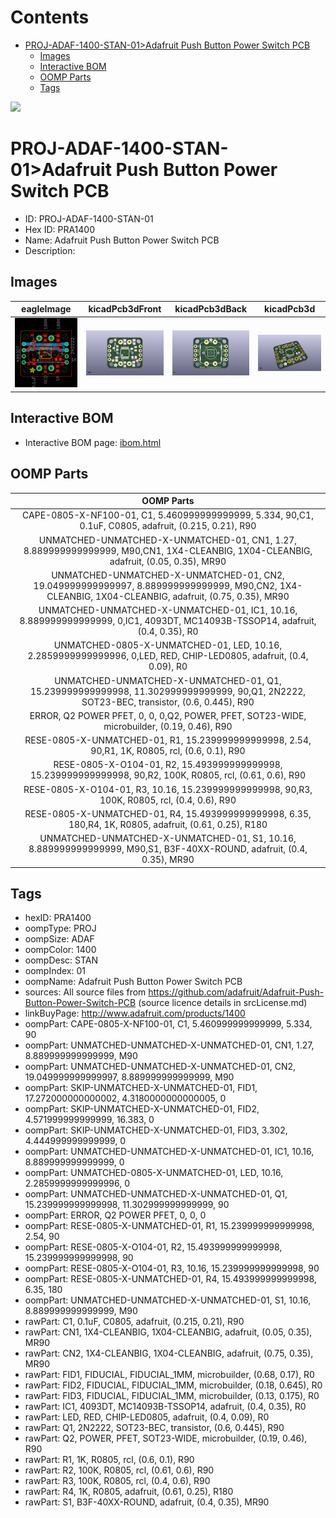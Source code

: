 



Contents
========

* [PROJ-ADAF-1400-STAN-01>Adafruit Push Button Power Switch PCB](#proj-adaf-1400-stan-01adafruit-push-button-power-switch-pcb)
	* [Images](#images)
	* [Interactive BOM](#interactive-bom)
	* [OOMP Parts](#oomp-parts)
	* [Tags](#tags)
  
![][im]
# PROJ-ADAF-1400-STAN-01>Adafruit Push Button Power Switch PCB

- ID: PROJ-ADAF-1400-STAN-01
- Hex ID: PRA1400
- Name: Adafruit Push Button Power Switch PCB
- Description: 

## Images
  
  

|eagleImage|kicadPcb3dFront|kicadPcb3dBack|kicadPcb3d|
| :---: | :---: | :---: | :---: |
|[![eagleImage](eagleImage_140.png)](eagleImage_600.png)|[![kicadPcb3dFront](kicadPcb3dFront_140.png)](kicadPcb3dFront_600.png)|[![kicadPcb3dBack](kicadPcb3dBack_140.png)](kicadPcb3dBack_600.png)|[![kicadPcb3d](kicadPcb3d_140.png)](kicadPcb3d_600.png)|

## Interactive BOM

- Interactive BOM page: [ibom.html](kicad/bom/ibom.html)

## OOMP Parts
  

|OOMP Parts|
| :---: |
|CAPE-0805-X-NF100-01, C1, 5.460999999999999, 5.334, 90,C1, 0.1uF, C0805, adafruit, (0.215, 0.21), R90|
|UNMATCHED-UNMATCHED-X-UNMATCHED-01, CN1, 1.27, 8.889999999999999, M90,CN1, 1X4-CLEANBIG, 1X04-CLEANBIG, adafruit, (0.05, 0.35), MR90|
|UNMATCHED-UNMATCHED-X-UNMATCHED-01, CN2, 19.049999999999997, 8.889999999999999, M90,CN2, 1X4-CLEANBIG, 1X04-CLEANBIG, adafruit, (0.75, 0.35), MR90|
|UNMATCHED-UNMATCHED-X-UNMATCHED-01, IC1, 10.16, 8.889999999999999, 0,IC1, 4093DT, MC14093B-TSSOP14, adafruit, (0.4, 0.35), R0|
|UNMATCHED-0805-X-UNMATCHED-01, LED, 10.16, 2.2859999999999996, 0,LED, RED, CHIP-LED0805, adafruit, (0.4, 0.09), R0|
|UNMATCHED-UNMATCHED-X-UNMATCHED-01, Q1, 15.239999999999998, 11.302999999999999, 90,Q1, 2N2222, SOT23-BEC, transistor, (0.6, 0.445), R90|
|ERROR, Q2 POWER PFET, 0, 0, 0,Q2, POWER, PFET, SOT23-WIDE, microbuilder, (0.19, 0.46), R90|
|RESE-0805-X-UNMATCHED-01, R1, 15.239999999999998, 2.54, 90,R1, 1K, R0805, rcl, (0.6, 0.1), R90|
|RESE-0805-X-O104-01, R2, 15.493999999999998, 15.239999999999998, 90,R2, 100K, R0805, rcl, (0.61, 0.6), R90|
|RESE-0805-X-O104-01, R3, 10.16, 15.239999999999998, 90,R3, 100K, R0805, rcl, (0.4, 0.6), R90|
|RESE-0805-X-UNMATCHED-01, R4, 15.493999999999998, 6.35, 180,R4, 1K, R0805, adafruit, (0.61, 0.25), R180|
|UNMATCHED-UNMATCHED-X-UNMATCHED-01, S1, 10.16, 8.889999999999999, M90,S1, B3F-40XX-ROUND, adafruit, (0.4, 0.35), MR90|

## Tags

- hexID: PRA1400
- oompType: PROJ
- oompSize: ADAF
- oompColor: 1400
- oompDesc: STAN
- oompIndex: 01
- oompName: Adafruit Push Button Power Switch PCB
- sources: All source files from https://github.com/adafruit/Adafruit-Push-Button-Power-Switch-PCB (source licence details in srcLicense.md)
- linkBuyPage: http://www.adafruit.com/products/1400
- oompPart: CAPE-0805-X-NF100-01, C1, 5.460999999999999, 5.334, 90
- oompPart: UNMATCHED-UNMATCHED-X-UNMATCHED-01, CN1, 1.27, 8.889999999999999, M90
- oompPart: UNMATCHED-UNMATCHED-X-UNMATCHED-01, CN2, 19.049999999999997, 8.889999999999999, M90
- oompPart: SKIP-UNMATCHED-X-UNMATCHED-01, FID1, 17.272000000000002, 4.3180000000000005, 0
- oompPart: SKIP-UNMATCHED-X-UNMATCHED-01, FID2, 4.571999999999999, 16.383, 0
- oompPart: SKIP-UNMATCHED-X-UNMATCHED-01, FID3, 3.302, 4.444999999999999, 0
- oompPart: UNMATCHED-UNMATCHED-X-UNMATCHED-01, IC1, 10.16, 8.889999999999999, 0
- oompPart: UNMATCHED-0805-X-UNMATCHED-01, LED, 10.16, 2.2859999999999996, 0
- oompPart: UNMATCHED-UNMATCHED-X-UNMATCHED-01, Q1, 15.239999999999998, 11.302999999999999, 90
- oompPart: ERROR, Q2 POWER PFET, 0, 0, 0
- oompPart: RESE-0805-X-UNMATCHED-01, R1, 15.239999999999998, 2.54, 90
- oompPart: RESE-0805-X-O104-01, R2, 15.493999999999998, 15.239999999999998, 90
- oompPart: RESE-0805-X-O104-01, R3, 10.16, 15.239999999999998, 90
- oompPart: RESE-0805-X-UNMATCHED-01, R4, 15.493999999999998, 6.35, 180
- oompPart: UNMATCHED-UNMATCHED-X-UNMATCHED-01, S1, 10.16, 8.889999999999999, M90
- rawPart: C1, 0.1uF, C0805, adafruit, (0.215, 0.21), R90
- rawPart: CN1, 1X4-CLEANBIG, 1X04-CLEANBIG, adafruit, (0.05, 0.35), MR90
- rawPart: CN2, 1X4-CLEANBIG, 1X04-CLEANBIG, adafruit, (0.75, 0.35), MR90
- rawPart: FID1, FIDUCIAL, FIDUCIAL_1MM, microbuilder, (0.68, 0.17), R0
- rawPart: FID2, FIDUCIAL, FIDUCIAL_1MM, microbuilder, (0.18, 0.645), R0
- rawPart: FID3, FIDUCIAL, FIDUCIAL_1MM, microbuilder, (0.13, 0.175), R0
- rawPart: IC1, 4093DT, MC14093B-TSSOP14, adafruit, (0.4, 0.35), R0
- rawPart: LED, RED, CHIP-LED0805, adafruit, (0.4, 0.09), R0
- rawPart: Q1, 2N2222, SOT23-BEC, transistor, (0.6, 0.445), R90
- rawPart: Q2, POWER, PFET, SOT23-WIDE, microbuilder, (0.19, 0.46), R90
- rawPart: R1, 1K, R0805, rcl, (0.6, 0.1), R90
- rawPart: R2, 100K, R0805, rcl, (0.61, 0.6), R90
- rawPart: R3, 100K, R0805, rcl, (0.4, 0.6), R90
- rawPart: R4, 1K, R0805, adafruit, (0.61, 0.25), R180
- rawPart: S1, B3F-40XX-ROUND, adafruit, (0.4, 0.35), MR90



[im]: kicadPcb3d_450.png
